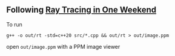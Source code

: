 ## Following [Ray Tracing in One Weekend](https://raytracing.github.io/books/RayTracingInOneWeekend.html#overview)

To run

```g++ -o out/rt -std=c++20 src/*.cpp && out/rt > out/image.ppm```

open ```out/image.ppm``` with a PPM image viewer